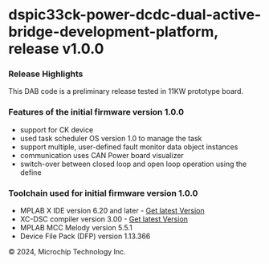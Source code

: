 # dspic33ck-power-dcdc-dual-active-bridge-development-platform, release v1.0.0
### Release Highlights
This DAB code is a preliminary release tested in 11KW prototype board. 

### Features of the initial firmware version 1.0.0
* support for CK device 
* used task scheduler OS version 1.0 to manage the task 
* support multiple, user-defined fault monitor data object instances
* communication uses CAN Power board visualizer 
* switch-over between closed loop and open loop operation using the define

### Toolchain used for initial firmware version 1.0.0
* MPLAB X IDE version 6.20 and later - [Get latest Version](https://www.microchip.com/mplabx)
* XC-DSC compiler version 3.00 - [Get latest Version](https://www.microchip.com/xc16)
* MPLAB MCC Melody version 5.5.1 
* Device File Pack (DFP) version 1.13.366
	
&copy; 2024, Microchip Technology Inc.